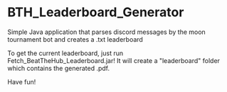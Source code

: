 # BTH_Leaderboard_Generator
Simple Java application that parses discord messages by the moon tournament bot and creates a .txt leaderboard

To get the current leaderboard, just run Fetch_BeatTheHub_Leaderboard.jar!
It will create a "leaderboard" folder which contains the generated .pdf.

Have fun!
